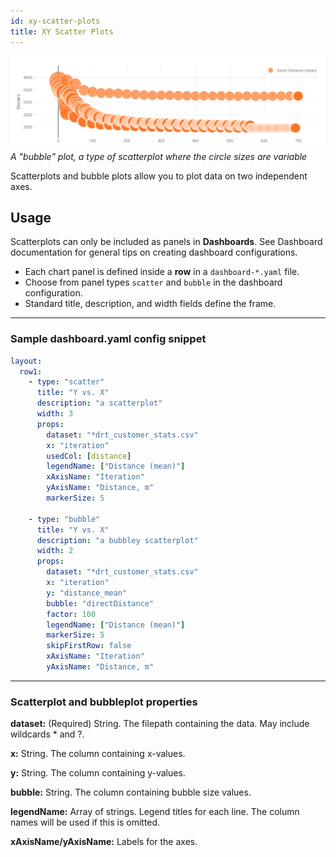 ```yaml
---
id: xy-scatter-plots
title: XY Scatter Plots
---
```


![Scatterplot example](assets/bubbles.png)
_A "bubble" plot, a type of scatterplot where the circle sizes are variable_

Scatterplots and bubble plots allow you to plot data on two independent axes.

## Usage

Scatterplots can only be included as panels in **Dashboards**. See Dashboard documentation for general tips on creating dashboard configurations.

- Each chart panel is defined inside a **row** in a `dashboard-*.yaml` file.
- Choose from panel types `scatter` and `bubble` in the dashboard configuration.
- Standard title, description, and width fields define the frame.

---

### Sample dashboard.yaml config snippet

```yaml
layout:
  row1:
    - type: "scatter"
      title: "Y vs. X"
      description: "a scatterplot"
      width: 3
      props:
        dataset: "*drt_customer_stats.csv"
        x: "iteration"
        usedCol: [distance]
        legendName: ["Distance (mean)"]
        xAxisName: "Iteration"
        yAxisName: "Distance, m"
        markerSize: 5

    - type: "bubble"
      title: "Y vs. X"
      description: "a bubbley scatterplot"
      width: 2
      props:
        dataset: "*drt_customer_stats.csv"
        x: "iteration"
        y: "distance_mean"
        bubble: "directDistance"
        factor: 100
        legendName: ["Distance (mean)"]
        markerSize: 5
        skipFirstRow: false
        xAxisName: "Iteration"
        yAxisName: "Distance, m"
```

---

### Scatterplot and bubbleplot properties

**dataset:** (Required) String. The filepath containing the data. May include wildcards \* and ?.

**x:** String. The column containing x-values.

**y:** String. The column containing y-values.

**bubble:** String. The column containing bubble size values.

**legendName:** Array of strings. Legend titles for each line. The column names will be used if this is omitted.

**xAxisName/yAxisName:** Labels for the axes.
